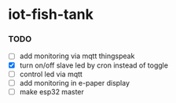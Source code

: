 # iot-fish-tank

### TODO

- [ ] add monitoring via mqtt thingspeak
- [x] turn on/off slave led by cron instead of toggle
- [ ] control led via mqtt
- [ ] add monitoring in e-paper display
- [ ] make esp32 master
